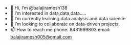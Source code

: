 - 👋 Hi, I’m @balajiramesh138
- 👀 I’m interested in data,data,data..... 
- 🌱 I’m currently learning data analysis and data science
- 💞️ I’m looking to collaborate on data-driven projects.
- 📫 How to reach me phone. 8431999803 email: balajiramesh005@gmail.com

<!---
balajiramesh138/balajiramesh138 is a ✨ special ✨ repository because its `README.md` (this file) appears on your GitHub profile.
You can click the Preview link to take a look at your changes.
--->
